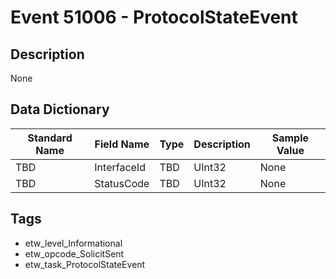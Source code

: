 # Event 51006 - ProtocolStateEvent

## Description
None

## Data Dictionary
|Standard Name|Field Name|Type|Description|Sample Value|
|---|---|---|---|---|
|TBD|InterfaceId|TBD|UInt32|None|None|
|TBD|StatusCode|TBD|UInt32|None|None|

## Tags
* etw_level_Informational
* etw_opcode_SolicitSent
* etw_task_ProtocolStateEvent